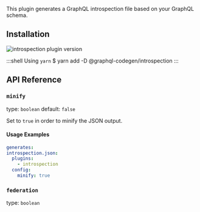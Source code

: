 This plugin generates a GraphQL introspection file based on your GraphQL schema.

## Installation



<img alt="introspection plugin version" src="https://img.shields.io/npm/v/@graphql-codegen/introspection?color=%23e15799&label=plugin&nbsp;version&style=for-the-badge"/>


    
:::shell Using `yarn`
    $ yarn add -D @graphql-codegen/introspection
:::

## API Reference

### `minify`

type: `boolean`
default: `false`

Set to `true` in order to minify the JSON output.

#### Usage Examples

```yml
generates:
introspection.json:
  plugins:
    - introspection
  config:
    minify: true
```

### `federation`

type: `boolean`

